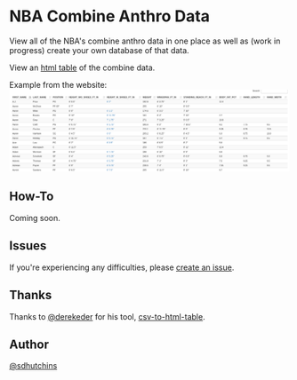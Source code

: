 # NBA Combine Anthro Data

View all of the NBA's combine anthro data in one place as well as (work in progress) create your own database of that data.

View an [html table](http://www.shauritahutchins.com/nba-draft-combine-anthro/) of the combine data.  

Example from the website:
![website_example](images/website_example.png)
## How-To

Coming soon.

## Issues

If you're experiencing any difficulties, please [create an issue](https://github.com/sdhutchins/nba-draft-combine-anthro/issues/new).

## Thanks

Thanks to [@derekeder](https://github.com/derekeder) for his tool, [csv-to-html-table](https://github.com/derekeder/csv-to-html-table).

## Author

[@sdhutchins](https://github.com/sdhutchins)
